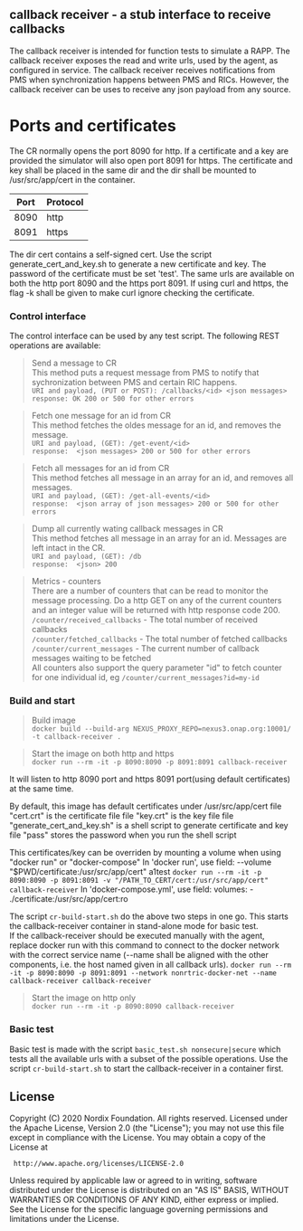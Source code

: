 ## callback receiver - a stub interface to receive callbacks ##

The callback receiver is intended for function tests to simulate a RAPP.
The callback receiver exposes the read and write urls, used by the agent, as configured in service.
The callback receiver receives notifications from PMS when synchronization happens between PMS and RICs. However, the callback receiver can be uses to receive any json payload from any source.

# Ports and certificates

The CR normally opens the port 8090 for http. If a certificate and a key are provided the simulator will also open port 8091 for https.
The certificate and key shall be placed in the same dir and the dir shall be mounted to /usr/src/app/cert in the container.

| Port     | Protocol |
| -------- | ----- |
| 8090     | http  |
| 8091     | https |

The dir cert contains a self-signed cert. Use the script generate_cert_and_key.sh to generate a new certificate and key. The password of the certificate must be set 'test'.
The same urls are available on both the http port 8090 and the https port 8091. If using curl and https, the flag -k shall be given to make curl ignore checking the certificate.

### Control interface ###

The control interface can be used by any test script.
The following REST operations are available:

>Send a message to CR<br>
This method puts a request message from PMS to notify that sychronization between PMS and certain RIC happens.<br>
```URI and payload, (PUT or POST): /callbacks/<id> <json messages>```<br>
```response: OK 200 or 500 for other errors```

>Fetch one message for an id from CR<br>
This method fetches the oldes message for an id, and removes the message.<br>
```URI and payload, (GET): /get-event/<id>```<br>
```response:  <json messages> 200 or 500 for other errors```

>Fetch all messages for an id from CR<br>
This method fetches all message in an array for an id, and removes all messages.<br>
```URI and payload, (GET): /get-all-events/<id>```<br>
```response:  <json array of json messages> 200 or 500 for other errors```

>Dump all currently wating callback messages in CR<br>
This method fetches all message in an array for an id. Messages are left intact in the CR.<br>
```URI and payload, (GET): /db```<br>
```response:  <json> 200```

>Metrics - counters<br>
There are a number of counters that can be read to monitor the message processing. Do a http GET on any of the current counters and an integer value will be returned with http response code 200.
```/counter/received_callbacks``` - The total number of received callbacks<br>
```/counter/fetched_callbacks``` - The total number of fetched callbacks<br>
```/counter/current_messages``` - The current number of callback messages waiting to be fetched<br>
All counters also support the query parameter "id" to fetch counter for one individual id, eg ```/counter/current_messages?id=my-id```


### Build and start ###

>Build image<br>
```docker build --build-arg NEXUS_PROXY_REPO=nexus3.onap.org:10001/ -t callback-receiver .```

>Start the image on both http and https<br>
```docker run --rm -it -p 8090:8090 -p 8091:8091 callback-receiver```

It will listen to http 8090 port and https 8091 port(using default certificates) at the same time.

By default, this image has default certificates under /usr/src/app/cert
file "cert.crt" is the certificate file
file "key.crt" is the key file
file "generate_cert_and_key.sh" is a shell script to generate certificate and key
file "pass" stores the password when you run the shell script

This certificates/key can be overriden by mounting a volume when using "docker run" or "docker-compose"
In 'docker run', use field:
--volume "$PWD/certificate:/usr/src/app/cert" a1test
```docker run --rm -it -p 8090:8090 -p 8091:8091 -v "/PATH_TO_CERT/cert:/usr/src/app/cert" callback-receiver```
In 'docker-compose.yml', use field:
volumes:
      - ./certificate:/usr/src/app/cert:ro

The script ```cr-build-start.sh``` do the above two steps in one go. This starts the callback-receiver container in stand-alone mode for basic test.<br>If the callback-receiver should be executed manually with the agent, replace docker run with this command to connect to the docker network with the correct service name (--name shall be aligned with the other components, i.e. the host named given in all callback urls).
```docker run --rm -it -p 8090:8090 -p 8091:8091 --network nonrtric-docker-net --name callback-receiver callback-receiver```

>Start the image on http only<br>
```docker run --rm -it -p 8090:8090 callback-receiver```

### Basic test ###

Basic test is made with the script ```basic_test.sh nonsecure|secure``` which tests all the available urls with a subset of the possible operations. Use the script ```cr-build-start.sh``` to start the callback-receiver in a container first.

## License

Copyright (C) 2020 Nordix Foundation. All rights reserved.
Licensed under the Apache License, Version 2.0 (the "License");
you may not use this file except in compliance with the License.
You may obtain a copy of the License at

     http://www.apache.org/licenses/LICENSE-2.0

Unless required by applicable law or agreed to in writing, software
distributed under the License is distributed on an "AS IS" BASIS,
WITHOUT WARRANTIES OR CONDITIONS OF ANY KIND, either express or implied.
See the License for the specific language governing permissions and
limitations under the License.